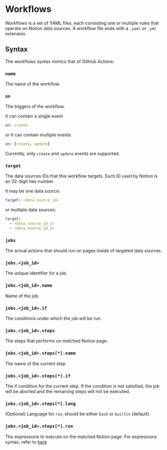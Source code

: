 # Workflows

Workflows is a set of YAML files, each consisting one or multiple rules that operate on Notion data sources. A workflow file ends with a `.yaml` or `.yml` extension.

## Syntax

The workflows syntax mimics that of GitHub Actions.

### `name`

The name of the workflow.

### `on`

The triggers of the workflow.

It can contain a single event

```yaml
on: create
```

or It can contain multiple events

```yaml
on: [create, update]
```

Currently, only `create` and `update` events are supported.

### `target`

The data sources IDs that this workflow targets. Each ID used by Notion is an 32-digit hex number.

It may be one data source:

```yaml
target: <data_source_id>
```

or multiple data sources:

```yaml
target:
  - <data_source_id_1>
  - <data_source_id_2>
```

### `jobs`

The actual actions that should run on pages inside of targeted data sources.

### `jobs.<job_id>`

The unique identifier for a job.

### `jobs.<job_id>.name`

Name of the job.

### `jobs.<job_id>.if`

The conditions under which the job will be run.

### `jobs.<job_id>.steps`

The steps that performs on matched Notion page.

### `jobs.<job_id>.steps[*].name`

The name of the current step.

### `jobs.<job_id>.steps[*].if`

The if condition for the current step. If the condition is not satisfied, the job will be aborted and the remaining steps will not be executed.

### `jobs.<job_id>.steps[*].lang`

(Optional) Language for `run`, should be either `bash` or `builtin` (default).

### `jobs.<job_id>.steps[*].run`

The expressions to execute on the matched Notion page. For expressions syntax, refer to [here](./expressions.md)
